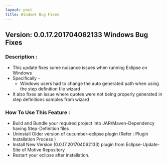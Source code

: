 ```yaml
---
layout: post
title: Windows Bug Fixes
---
```

Version: 0.0.17.201704062133
Windows Bug Fixes
---
### Description :
* This update fixes some nuisance issues when running Eclipse on Windows
* Specifically -
    * Windows users had to change the auto generated path when using the step definition file wizard
* It also fixes an issue where quotes were not being properly generated in step definitions samples from wizard

### How To Use This Feature :
* Build and Bundle your required project into JAR/Maven-Dependency having Step-Definition files
* Uninstall Older version of cucumber-eclipse plugin (Refer : Plugin Installation Process )
* Install New Version (0.0.17.201704062133) plugin from Eclipse-Update-Site of Motive Repository
* Restart your eclipse after installation.
